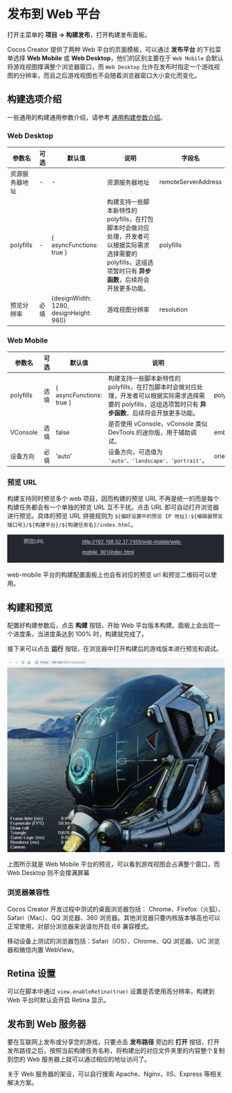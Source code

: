 # 发布到 Web 平台

打开主菜单的 **项目 -> 构建发布**，打开构建发布面板。

Cocos Creator 提供了两种 Web 平台的页面模板，可以通过 **发布平台** 的下拉菜单选择 **Web Mobile** 或 **Web Desktop**，他们的区别主要在于 `Web Mobile` 会默认将游戏视图撑满整个浏览器窗口，而 `Web Desktop` 允许在发布时指定一个游戏视图的分辨率，而且之后游戏视图也不会随着浏览器窗口大小变化而变化。

## 构建选项介绍

一些通用的构建通用参数介绍，请参考 [通用构建参数介绍](build-options.md)。

### Web Desktop

参数名 | 可选 | 默认值 | 说明 | 字段名
| - | - | - | - | -
资源服务器地址 | - | - | 资源服务器地址 |remoteServerAddress
polyfills | - | { asyncFunctions: true } | 构建支持一些脚本新特性的 polyfills，在打包脚本时会做对应处理，开发者可以根据实际需求选择需要的 polyfills，这组选项暂时只有 **异步函数**，后续将会开放更多功能。| polyfills
预览分辨率 | 必填 | {designWidth: 1280, designHeight: 960} | 游戏视图分辨率 | resolution

### Web Mobile

参数名 | 可选 | 默认值 | 说明 | 字段名
| - | - | - | - | -
polyfills | 选填 | { asyncFunctions: true } | 构建支持一些脚本新特性的 polyfills，在打包脚本时会做对应处理，开发者可以根据实际需求选择需要的 polyfills，这组选项暂时只有 **异步函数**，后续将会开放更多功能。 | polyfills
VConsole | 选填 | false | 是否使用 vConsole，vConsole 类似 DevTools 的迷你版，用于辅助调试。 | embedWebDebugger
设备方向 | 必填 | 'auto' | 设备方向，可选值为 `'auto'、'landscape'、'portrait'`。 | orientation

### 预览 URL

构建支持同时预览多个 web 项目，因而构建的预览 URL 不再是统一的而是每个构建任务都会有一个单独的预览 URL 互不干扰。点击 URL 即可自动打开浏览器进行预览。具体的预览 URL 拼接规则为 `${偏好设置中的预览 IP 地址}:${编辑器预览端口号}/${构建平台}/${构建任务名}/index.html`。

![](publish-web/preview-url.jpg)

web-mobile 平台的构建配置面板上也会有对应的预览 url 和预览二维码可以使用。

## 构建和预览

配置好构建参数后，点击 **构建** 按钮，开始 Web 平台版本构建。面板上会出现一个进度条，当进度条达到 100% 时，构建就完成了。

接下来可以点击 **运行** 按钮，在浏览器中打开构建后的游戏版本进行预览和调试。

![web mobile](publish-web/web-mobile.png)

上图所示就是 Web Mobile 平台的预览，可以看到游戏视图会占满整个窗口，而 Web Desktop 则不会撑满屏幕

### 浏览器兼容性

Cocos Creator 开发过程中测试的桌面浏览器包括： Chrome、Firefox（火狐）、Safari（Mac）、QQ 浏览器、360 浏览器。其他浏览器只要内核版本够高也可以正常使用，对部分浏览器来说请勿开启 IE6 兼容模式。

移动设备上测试的浏览器包括：Safari（iOS）、Chrome、QQ 浏览器、UC 浏览器和微信内置 WebView。

## Retina 设置

可以在脚本中通过 `view.enableRetina(true)` 设置是否使用高分辨率，构建到 Web 平台时默认会开启 Retina 显示。

## 发布到 Web 服务器

要在互联网上发布或分享您的游戏，只要点击 **发布路径** 旁边的 **打开** 按钮，打开发布路径之后，按照当前构建任务名称，将构建出的对应文件夹里的内容整个复制到您的 Web 服务器上就可以通过相应的地址访问了。

关于 Web 服务器的架设，可以自行搜索 Apache、Nginx、IIS、Express 等相关解决方案。
